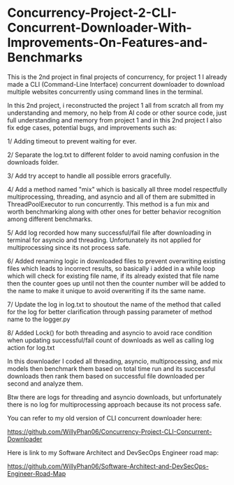 # Concurrency-Project-2-CLI-Concurrent-Downloader-With-Improvements-On-Features-and-Benchmarks
This is the 2nd project in final projects of concurrency, for project 1 I already made a CLI (Command-Line Interface) concurrent downloader to download multiple websites concurrently using command lines in the terminal.

In this 2nd project, i reconstructed the project 1 all from scratch all from my understanding and memory, no help from AI code or other source code, just full understanding and memory from project 1 and in this 2nd project I also fix edge cases, potential bugs, and improvements such as:

1/ Adding timeout to prevent waiting for ever.

2/ Separate the log.txt to different folder to avoid naming confusion in the downloads folder.

3/ Add try accept to handle all possible errors gracefully.

4/ Add a method named "mix" which is basically all three model respectfully multiprocessing, threading, and asyncio and all of them are submitted in ThreadPoolExecutor to run concurrently. This method is a fun mix and worth benchmarking along with other ones for better behavior recognition among different benchmarks.

5/ Add log recorded how many successful/fail file after downloading in terminal for asyncio and threading. Unfortunately its not applied for multiprocessing since its not process safe.

6/ Added renaming logic in downloaded files to prevent overwriting existing files which leads to incorrect results, so basically i added in a while loop which will check for existing file name, if its already existed that file name then the counter goes up until not then the counter number will be added to the name to make it unique to avoid overwriting if its the same name.

7/ Update the log in log.txt to shoutout the name of the method that called for the log for better clarification through passing parameter of method name to the logger.py

8/ Added Lock() for both threading and asyncio to avoid race condition when updating successful/fail count of downloads as well as calling log action for log.txt

In this downloader I coded all threading, asyncio, multiprocessing, and mix models then benchmark them based on total time run and its successful downloads then rank them based on successful file downloaded per second and analyze them.

Btw there are logs for threading and asyncio downloads, but unfortunately there is no log for multiprocessing approach because its not process safe.

You can refer to my old version of CLI concurrent downloader here:

https://github.com/WillyPhan06/Concurrency-Project-CLI-Concurrent-Downloader

Here is link to my Software Architect and DevSecOps Engineer road map:

https://github.com/WillyPhan06/Software-Architect-and-DevSecOps-Engineer-Road-Map
